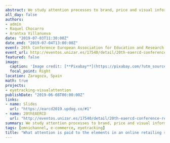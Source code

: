 ```yaml
---
abstract: We study attention processes to brand, price and visual information about products in online retailing websites, simultaneously considering the effects of consumers’ goals, purchase category and consumers’ statements. We use an intra-subject experimental design, simulated web stores and a combination of observational eye-tracking data and declarative measures.
all_day: false
authors: 
- admin
- Raquel Chocarro
- Arantxa Villanueva
date: "2019-07-03T11:30:00Z"
date_end: "2019-07-04T13:00:00Z"
event: 20th Conference European Association for Education and Research in Commercial Distribution
event_url: http://eventos.unizar.es/17540/detail/20th-eaercd-conference-retailing-challenges-for-the-20rs.html
featured: false
image:
  caption: 'Image credit: [**Pixabay**](https://pixabay.com/?utm_source=link-attribution&amp;utm_medium=referral&amp;utm_campaign=image&amp;utm_content=426375)'
  focal_point: Right
location: Zaragoza, Spain
math: true
projects:
- eyetracking-visualattention
publishDate: "2019-06-08T00:00:00Z"
links:
- name: Slides
  url: "https://earcd2019.updog.co/#1"
- name: 20thEAERCD
  url: "http://eventos.unizar.es/17540/detail/20th-eaercd-conference-retailing-challenges-for-the-20rs.html"  
summary: We study attention processes to brand, price and visual information about products in online retailing websites, simultaneously considering the effects of consumers’ goals, purchase category and consumers’ statements. We use an intra-subject experimental design, simulated web stores and a combination of observational eye-tracking data and declarative measures.
tags: [omnichannel, e-commerce, eyetracking]
title: "What attention is paid to the elements in an online retailing store?: An Eye-Tracking study of the product area"
---
```


